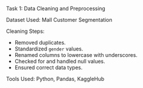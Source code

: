 Task 1: Data Cleaning and Preprocessing

Dataset Used: Mall Customer Segmentation

Cleaning Steps:
- Removed duplicates.
- Standardized `gender` values.
- Renamed columns to lowercase with underscores.
- Checked for and handled null values.
- Ensured correct data types.

Tools Used: Python, Pandas, KaggleHub
